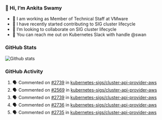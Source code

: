 ### 👋 Hi, I’m Ankita Swamy 

- 💼 I am working as Member of Technical Staff at VMware
- 👀 I have recently started contributing to SIG cluster lifecycle 
- 💞️ I’m looking to collaborate on SIG cluster lifecycle
- 💬 You can reach me out on Kubernetes Slack with handle @swan

### GitHub Stats
![Github stats](https://github-readme-stats.vercel.app/api?username=Ankitasw&count_private=true&show_icons=true&theme=tokyonight)

### GitHub Activity 
<!--START_SECTION:activity-->
1. 🗣 Commented on [#2739](https://github.com/kubernetes-sigs/cluster-api-provider-aws/issues/2739) in [kubernetes-sigs/cluster-api-provider-aws](https://github.com/kubernetes-sigs/cluster-api-provider-aws)
2. 🗣 Commented on [#2569](https://github.com/kubernetes-sigs/cluster-api-provider-aws/issues/2569) in [kubernetes-sigs/cluster-api-provider-aws](https://github.com/kubernetes-sigs/cluster-api-provider-aws)
3. 🗣 Commented on [#2739](https://github.com/kubernetes-sigs/cluster-api-provider-aws/issues/2739) in [kubernetes-sigs/cluster-api-provider-aws](https://github.com/kubernetes-sigs/cluster-api-provider-aws)
4. 🗣 Commented on [#2736](https://github.com/kubernetes-sigs/cluster-api-provider-aws/issues/2736) in [kubernetes-sigs/cluster-api-provider-aws](https://github.com/kubernetes-sigs/cluster-api-provider-aws)
5. 🗣 Commented on [#2735](https://github.com/kubernetes-sigs/cluster-api-provider-aws/issues/2735) in [kubernetes-sigs/cluster-api-provider-aws](https://github.com/kubernetes-sigs/cluster-api-provider-aws)
<!--END_SECTION:activity-->
